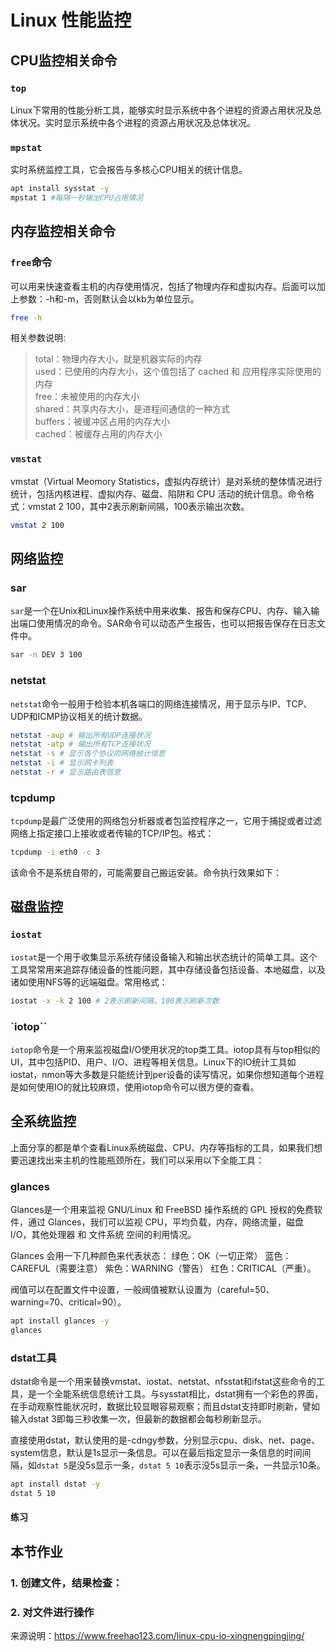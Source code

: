 # Linux 性能监控

## CPU监控相关命令

### `top`
Linux下常用的性能分析工具，能够实时显示系统中各个进程的资源占用状况及总体状况。实时显示系统中各个进程的资源占用状况及总体状况。

### `mpstat`
实时系统监控工具，它会报告与多核心CPU相关的统计信息。
```bash
apt install sysstat -y
mpstat 1 #每隔一秒输出CPU占用情况
```

## 内存监控相关命令
### `free`命令
可以用来快速查看主机的内存使用情况，包括了物理内存和虚拟内存。后面可以加上参数：-h和-m，否则默认会以kb为单位显示。
```bash
free -h
```
相关参数说明:
> total：物理内存大小，就是机器实际的内存  
> used：已使用的内存大小，这个值包括了 cached 和 应用程序实际使用的内存  
> free：未被使用的内存大小  
> shared：共享内存大小，是进程间通信的一种方式  
> buffers：被缓冲区占用的内存大小  
> cached：被缓存占用的内存大小  

### `vmstat`
vmstat（Virtual Meomory Statistics，虚拟内存统计）是对系统的整体情况进行统计，包括内核进程、虚拟内存、磁盘、陷阱和 CPU 活动的统计信息。命令格式：vmstat 2 100，其中2表示刷新间隔，100表示输出次数。
```bash
vmstat 2 100
```

## 网络监控
### sar
`sar`是一个在Unix和Linux操作系统中用来收集、报告和保存CPU、内存、输入输出端口使用情况的命令。SAR命令可以动态产生报告，也可以把报告保存在日志文件中。
```bash
sar -n DEV 3 100
```

### netstat
`netstat`命令一般用于检验本机各端口的网络连接情况，用于显示与IP、TCP、UDP和ICMP协议相关的统计数据。

```bash
netstat -aup # 输出所有UDP连接状况
netstat -atp # 输出所有TCP连接状况
netstat -s # 显示各个协议的网络统计信息
netstat -i # 显示网卡列表
netstat -r # 显示路由表信息
```

### tcpdump
`tcpdump`是最广泛使用的网络包分析器或者包监控程序之一，它用于捕捉或者过滤网络上指定接口上接收或者传输的TCP/IP包。格式：

```bash
tcpdump -i eth0 -c 3
```
该命令不是系统自带的，可能需要自己搬运安装。命令执行效果如下：

## 磁盘监控
### `iostat`
`iostat`是一个用于收集显示系统存储设备输入和输出状态统计的简单工具。这个工具常常用来追踪存储设备的性能问题，其中存储设备包括设备、本地磁盘，以及诸如使用NFS等的远端磁盘。常用格式：

```bash
iostat -x -k 2 100 # 2表示刷新间隔，100表示刷新次数
```

### `iotop``
`iotop`命令是一个用来监视磁盘I/O使用状况的top类工具。iotop具有与top相似的UI，其中包括PID、用户、I/O、进程等相关信息。Linux下的IO统计工具如iostat，nmon等大多数是只能统计到per设备的读写情况，如果你想知道每个进程是如何使用IO的就比较麻烦，使用iotop命令可以很方便的查看。


## 全系统监控
上面分享的都是单个查看Linux系统磁盘、CPU、内存等指标的工具，如果我们想要迅速找出来主机的性能瓶颈所在，我们可以采用以下全能工具：

### glances
Glances是一个用来监视 GNU/Linux 和 FreeBSD 操作系统的 GPL 授权的免费软件，通过 Glances，我们可以监视 CPU，平均负载，内存，网络流量，磁盘 I/O，其他处理器 和 文件系统 空间的利用情况。

Glances 会用一下几种颜色来代表状态：
绿色：OK（一切正常） 
蓝色：CAREFUL（需要注意）
紫色：WARNING（警告）
红色：CRITICAL（严重）。

阀值可以在配置文件中设置，一般阀值被默认设置为（careful=50、warning=70、critical=90）。

```bash
apt install glances -y
glances
```


### dstat工具
dstat命令是一个用来替换vmstat、iostat、netstat、nfsstat和ifstat这些命令的工具，是一个全能系统信息统计工具。与sysstat相比，dstat拥有一个彩色的界面，在手动观察性能状况时，数据比较显眼容易观察；而且dstat支持即时刷新，譬如输入dstat 3即每三秒收集一次，但最新的数据都会每秒刷新显示。

直接使用dstat，默认使用的是-cdngy参数，分别显示cpu、disk、net、page、system信息，默认是1s显示一条信息。可以在最后指定显示一条信息的时间间隔，如`dstat 5`是没5s显示一条，`dstat 5 10`表示没5s显示一条，一共显示10条。
```bash
apt install dstat -y
dstat 5 10
```


#### 练习

## 本节作业
### 1. 创建文件，结果检查：
### 2. 对文件进行操作


来源说明：https://www.freehao123.com/linux-cpu-io-xingnengpingjing/
